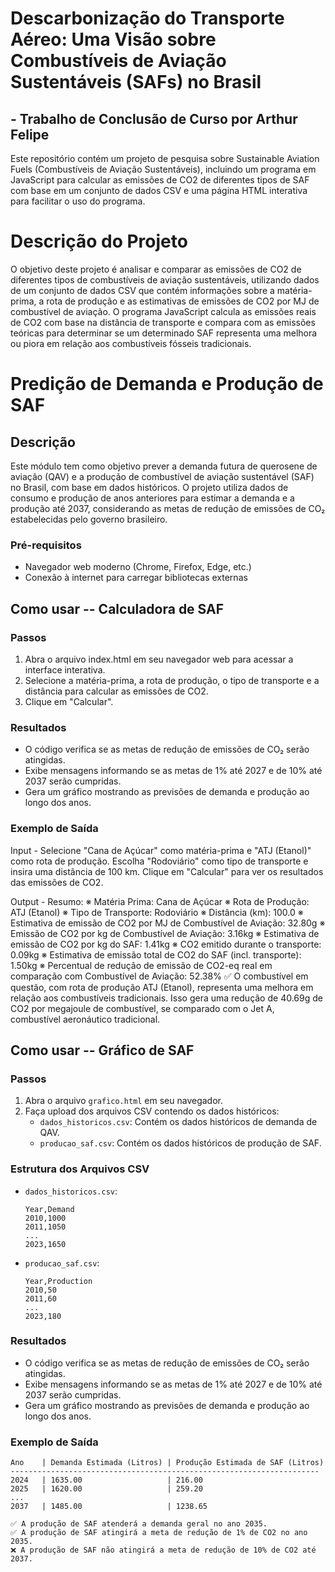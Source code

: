 # Descarbonização do Transporte Aéreo: Uma Visão sobre Combustíveis de Aviação Sustentáveis (SAFs) no Brasil
## - Trabalho de Conclusão de Curso por Arthur Felipe

Este repositório contém um projeto de pesquisa sobre Sustainable Aviation Fuels (Combustíveis de Aviação Sustentáveis), incluindo um programa em JavaScript para calcular as emissões de CO2 de diferentes tipos de SAF com base em um conjunto de dados CSV e uma página HTML interativa para facilitar o uso do programa.

# Descrição do Projeto
O objetivo deste projeto é analisar e comparar as emissões de CO2 de diferentes tipos de combustíveis de aviação sustentáveis, utilizando dados de um conjunto de dados CSV que contém informações sobre a matéria-prima, a rota de produção e as estimativas de emissões de CO2 por MJ de combustível de aviação. O programa JavaScript calcula as emissões reais de CO2 com base na distância de transporte e compara com as emissões teóricas para determinar se um determinado SAF representa uma melhora ou piora em relação aos combustíveis fósseis tradicionais.

# Predição de Demanda e Produção de SAF

## Descrição

Este módulo tem como objetivo prever a demanda futura de querosene de aviação (QAV) e a produção de combustível de aviação sustentável (SAF) no Brasil, com base em dados históricos. O projeto utiliza dados de consumo e produção de anos anteriores para estimar a demanda e a produção até 2037, considerando as metas de redução de emissões de CO₂ estabelecidas pelo governo brasileiro.


### Pré-requisitos

- Navegador web moderno (Chrome, Firefox, Edge, etc.)
- Conexão à internet para carregar bibliotecas externas


## Como usar -- Calculadora de SAF

### Passos

1. Abra o arquivo index.html em seu navegador web para acessar a interface interativa.
2. Selecione a matéria-prima, a rota de produção, o tipo de transporte e a distância para calcular as emissões de CO2.
3. Clique em "Calcular".

### Resultados

- O código verifica se as metas de redução de emissões de CO₂ serão atingidas.
- Exibe mensagens informando se as metas de 1% até 2027 e de 10% até 2037 serão cumpridas.
- Gera um gráfico mostrando as previsões de demanda e produção ao longo dos anos.

### Exemplo de Saída

Input - 
Selecione "Cana de Açúcar" como matéria-prima e "ATJ (Etanol)" como rota de produção.
Escolha "Rodoviário" como tipo de transporte e insira uma distância de 100 km.
Clique em "Calcular" para ver os resultados das emissões de CO2.

Output - 
Resumo:
※ Matéria Prima: Cana de Açúcar
※ Rota de Produção: ATJ (Etanol)
※ Tipo de Transporte: Rodoviário
※ Distância (km): 100.0
※ Estimativa de emissão de CO2 por MJ de Combustível de Aviação: 32.80g
※ Emissão de CO2 por kg de Combustível de Aviação: 3.16kg
※ Estimativa de emissão de CO2 por kg do SAF: 1.41kg
※ CO2 emitido durante o transporte: 0.09kg
※ Estimativa de emissão total de CO2 do SAF (incl. transporte): 1.50kg
※ Percentual de redução de emissão de CO2-eq real em comparação com Combustível de Aviação: 52.38%
✅ O combustível em questão, com rota de produção ATJ (Etanol), representa uma melhora em relação aos combustíveis tradicionais. Isso gera uma redução de 40.69g de CO2 por megajoule de combustível, se comparado com o Jet A, combustível aeronáutico tradicional.

## Como usar -- Gráfico de SAF

### Passos

1. Abra o arquivo `grafico.html` em seu navegador.
2. Faça upload dos arquivos CSV contendo os dados históricos:
    - `dados_historicos.csv`: Contém os dados históricos de demanda de QAV.
    - `producao_saf.csv`: Contém os dados históricos de produção de SAF.

### Estrutura dos Arquivos CSV

- `dados_historicos.csv`:
    ```csv
    Year,Demand
    2010,1000
    2011,1050
    ...
    2023,1650
    ```

- `producao_saf.csv`:
    ```csv
    Year,Production
    2010,50
    2011,60
    ...
    2023,180
    ```
    
### Resultados

- O código verifica se as metas de redução de emissões de CO₂ serão atingidas.
- Exibe mensagens informando se as metas de 1% até 2027 e de 10% até 2037 serão cumpridas.
- Gera um gráfico mostrando as previsões de demanda e produção ao longo dos anos.

### Exemplo de Saída

```plaintext
Ano    | Demanda Estimada (Litros) | Produção Estimada de SAF (Litros)
---------------------------------------------------------------------
2024   | 1635.00                   | 216.00
2025   | 1620.00                   | 259.20
...
2037   | 1485.00                   | 1238.65

✅ A produção de SAF atenderá a demanda geral no ano 2035.
✅ A produção de SAF atingirá a meta de redução de 1% de CO2 no ano 2035.
❌ A produção de SAF não atingirá a meta de redução de 10% de CO2 até 2037.
